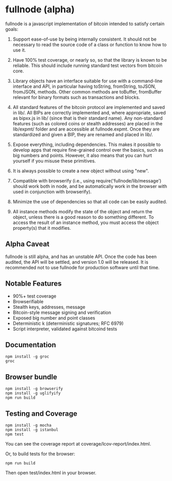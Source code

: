 fullnode (alpha)
================

fullnode is a javascript implementation of bitcoin intended to satisfy certain
goals:

1. Support ease-of-use by being internally consistent. It should not be
necessary to read the source code of a class or function to know how to use it.

2. Have 100% test coverage, or nearly so, so that the library is known to be
reliable. This should include running standard test vectors from bitcoin core.

3. Library objects have an interface suitable for use with a command-line
interface and API, in particular having toString, fromString, toJSON, fromJSON,
methods. Other common methods are toBuffer, fromBuffer relevant for binary
formats such as transactions and blocks.

4. All standard features of the bitcoin protocol are implemented and saved in
lib/. All BIPs are correctly implemented and, where appropriate, saved as
bipxx.js in lib/ (since that is their standard name). Any non-standard features
(such as colored coins or stealth addresses) are placed in the lib/expmt/
folder and are accessible at fullnode.expmt. Once they are standardized and
given a BIP, they are renamed and placed in lib/.

5. Expose everything, including dependencies. This makes it possible to develop
apps that require fine-grained control over the basics, such as big numbers and
points. However, it also means that you can hurt yourself if you misuse these
primitives.

6. It is always possible to create a new object without using "new".

7. Compatible with browserify (i.e., using require('fullnode/lib/message')
should work both in node, and be automatically work in the browser with used in
conjunction with browserify).

8. Minimize the use of dependencies so that all code can be easily audited.

9. All instance methods modify the state of the object and return the object,
unless there is a good reason to do something different.  To access the result
of an instance method, you must access the object property(s) that it modifies.

## Alpha Caveat ##

fullnode is still alpha, and has an unstable API. Once the code has been
audited, the API will be settled, and version 1.0 will be released. It is
recommended not to use fullnode for production software until that time.

## Notable Features ##

* 90%+ test coverage
* Browserifiable
* Stealth keys, addresses, message
* Bitcoin-style message signing and verification
* Exposed big number and point classes
* Deterministic k (deterministic signatures; RFC 6979)
* Script interpreter, validated against bitcoind tests

## Documentation ##

```
npm install -g groc
groc
```

## Browser bundle ##

```
npm install -g browserify
npm install -g uglifyify
npm run build
```
## Testing and Coverage ##

```
npm install -g mocha
npm install -g istanbul
npm test
```

You can see the coverage report at coverage/lcov-report/index.html.

Or, to build tests for the browser:

```
npm run build
```

Then open test/index.html in your browser.
